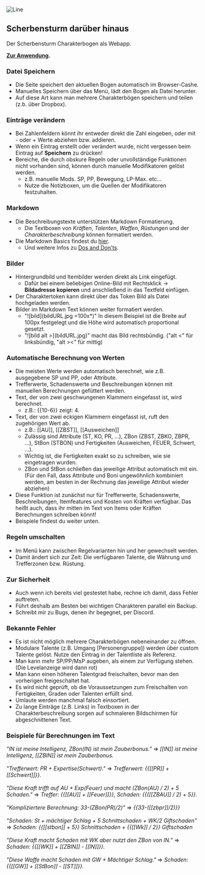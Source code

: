 ![Line](https://i.imgur.com/zQIoFD7.png)

## Scherbensturm darüber hinaus

Der Scherbensturm Charakterbogen als Webapp.

**[Zur Anwendung](https://tortilla737.github.io/ScherbensturmWebApp/).**

### Datei Speichern
- Die Seite speichert den aktuellen Bogen automatisch im Browser-Cashe.
- Manuelles Speichern über das Menü, lädt den Bogen als Datei herunter.
- Auf diese Art kann man mehrere Charakterbögen speichern und teilen (z.b. über Dropbox).

### Einträge verändern
- Bei Zahlenfeldern könnt ihr entweder direkt die Zahl eingeben, oder mit - oder + Werte abziehen bzw. addieren.
- Wenn ein Eintrag erstellt oder verändert wurde, nicht vergessen beim Eintrag auf **Speichern** zu drücken!
- Bereiche, die durch obskure Regeln oder unvollständige Funktionen nicht vorhanden sind, können durch manuelle Modifikatoren gelöst werden.
  - z.B. manuelle Mods. SP, PP, Bewegung, LP-Max. etc...
  - Nutze die Notizboxen, um die Quellen der Modifikatoren festzuhalten.

### Markdown
- Die Beschreibungstexte unterstützen Markdown Formatierung.
  - Die Textboxen von *Kräften*, *Talenten*, *Waffen*, *Rüstungen* und der *Charakterbeschreibung* können formatiert werden.
- Die Markdown Basics findest du [hier](https://www.markdownguide.org/cheat-sheet/).
  - Und weitere Infos zu [Dos and Don'ts](https://www.markdownguide.org/basic-syntax/).

### Bilder
- Hintergrundbild und Itembilder werden direkt als Link eingefügt.
  - Dafür bei einem beliebigen Online-Bild mit Rechtsklick -> **Bildadresse kopieren** und anschließend in das Textfeld einfügen.
- Der Charaktertoken kann direkt über das Token Bild als Datei hochgeladen werden. 
- Bilder im Markdown Text können weiter formatiert werden.
  - "!\[bild\](bildURL.jpg =100x*)" In diesem Beispiel ist die Breite auf 100px festgelegt und die Höhe wird automatisch proportional gesetzt.
  - "!\[bild alt >\](bildURL.jpg)" macht das Bild rechtsbündig. ("alt <" für linksbündig, "alt ><" für mittig)

### Automatische Berechnung von Werten
- Die meisten Werte werden automatisch berechnet, wie z.B. ausgegebene SP und PP, oder Attribute.
- Trefferwerte, Schadenswerte und Beschreibungen können mit manuellen Berechnungen gefüttert werden.
- Text, der von zwei geschwungenen Klammern eingefasst ist, wird berechnet.
  - z.B.: {{10-6}} zeigt: 4.
- Text, der von zwei eckigen Klammern eingefasst ist, ruft den zugehörigen Wert ab.
  - z.B.: \[\[AU\]\], \[\[ZBST\]\], \[\[Ausweichen\]\]
  - Zulässig sind Attribute (ST, KO, PR, ...), ZBon (ZBST, ZBKO, ZBPR, ...), StBon (STBON) und Fertigkeiten (Ausweichen, FEUER, Schwert, ...).
  - Wichtig ist, die Fertigkeiten exakt so zu schreiben, wie sie eingetragen wurden.
  - ZBon und StBon schließen das jeweilige Attribut automatisch mit ein. (Für den Fall, dass Attribute und Boni ungewöhnlich kombiniert werden, am besten in der Rechnung das jeweilige Attribut wieder abziehen)
- Diese Funktion ist zunächst nur für Trefferwerte, Schadenswerte, Beschreibungen, Itemfeatures und Kosten von Kräften verfügbar. Das heißt auch, dass ihr mitten im Text von Items oder Kräften Berechnungen schreiben könnt!
- Beispiele findest du weiter unten.

### Regeln umschalten
- Im Menü kann zwischen Regelvarianten hin und her gewechselt werden.
- Damit ändert sich zur Zeit: Die verfügbaren Talente, die Währung und Trefferzonen bzw. Rüstung.

### Zur Sicherheit
- Auch wenn ich bereits viel gestestet habe, rechne ich damit, dass Fehler auftreten.
- Führt deshalb am Besten bei wichtigen Charakteren parallel ein Backup.
- Schreibt mir zu Bugs, denen ihr begegnet, per Discord.

### Bekannte Fehler
- Es ist nicht möglich mehrere Charakterbögen nebeneinander zu öffnen.
- Modulare Talente (z.B. Umgang \[Personengruppe\]) werden über custom Talente gelöst. Nutze den Eintrag in der Talentliste als Referenz.
- Man kann mehr SP/PP/MsP augeben, als einem zur Verfügung stehen. (Die Levelanzeige wird dann rot)
- Man kann einen höheren Talentgrad freischalten, bevor man den vorherigen freigeschaltet hat.
- Es wird nicht geprüft, ob die Voraussetzungen zum Freischalten von Fertigkeiten, Graden oder Talenten erfüllt sind.
- Umlaute werden manchmal falsch einsortiert.
- Zu lange Einträge (z.B. Links) in Textboxen in der Charakterbeschreibung sorgen auf schmaleren Bildschirmen für abgeschnittenen Text.

### Beispiele für Berechnungen im Text
*"IN ist meine Intelligenz, ZBon(IN) ist mein Zauberbonus."* => *\[\[IN\]\] ist meine Intelligenz, \[\[ZBIN\]\] ist mein Zauberbonus.*\
\
*"Trefferwert: PR + Expertise(Schwert)."* => *Trefferwert: {{\[\[PR\]\] + \[\[Schwert\]\]}}.*\
\
*"Diese Kraft trifft auf AU + Exp(Feuer) und macht (ZBon(AU) / 2) + 5 Schaden."* => *Treffer: {{\[\[AU\]\] + \[\[Feuer\]\]}}, Schaden: {{(\[\[ZBAU\]\] / 2) + 5}}.*\
\
*"Kompliziertere Berechnung: 33-(ZBon(PR)/2)"* => *{{33-(\[\[zbpr\]\]/2)}}*\
\
*"Schaden: St + mächtiger Schlag + 5 Schnittschaden + WK/2 Giftschaden"* => *Schaden: {{\[\[stbon\]\] + 5}} Schnittschaden + {{\[\[Wk\]\] / 2}} Giftschaden*\
\
*"Diese Kraft macht Schaden mit WK aber nutzt den ZBon von IN."* => *Schaden: {{\[\[WK\]\] + \[\[ZBIN\]\] - \[\[IN\]\]}}.*\
\
*"Diese Waffe macht Schaden mit GW + Mächtiger Schlag."* => *Schaden: {{\[\[GW\]\] + \[\[StBon\]\] - \[\[ST\]\]}}.*